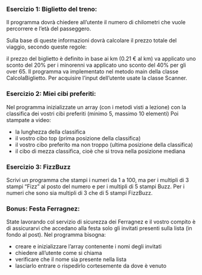 ### Esercizio 1: Biglietto del treno:

Il programma dovrà chiedere all’utente il numero di chilometri che vuole percorrere e l’età del passeggero.

Sulla base di queste informazioni dovrà calcolare il prezzo totale del viaggio, secondo queste regole: 

il prezzo del biglietto è definito in base ai km (0.21 € al km) va applicato uno sconto del 20% per i minorenni va applicato uno sconto del 40% per gli over 65.
Il programma va implementato nel metodo main della classe CalcolaBiglietto. Per acquisire l’input dell’utente usate la classe Scanner.

### Esercizio 2: Miei cibi preferiti:

Nel programma inizializzate un array (con i metodi visti a lezione) con la classifica dei vostri cibi preferiti (minimo 5, massimo 10 elementi)
Poi stampate a video:
- la lunghezza della classifica
- il vostro cibo top (prima posizione della classifica)
- il vostro cibo preferito ma non troppo (ultima posizione della classifica)
- il cibo di mezza classifica, cioè che si trova nella posizione mediana
### Esercizio 3: FizzBuzz
Scrivi un programma che stampi i numeri da 1 a 100, ma per i multipli di 3 stampi “Fizz” al posto del numero e per i multipli di 5 stampi Buzz. Per i numeri che sono sia multipli di 3 che di 5 stampi FizzBuzz.
### Bonus: Festa Ferragnez:
State lavorando col servizio di sicurezza dei Ferragnez e il vostro compito è di assicurarvi che accedano alla festa solo gli invitati presenti sulla lista (in fondo al post).
Nel programma bisogna:
- creare e inizializzare l’array contenente i nomi degli invitati
- chiedere all’utente come si chiama
- verificare che il nome sia presente nella lista
- lasciarlo entrare o rispedirlo cortesemente da dove è venuto
